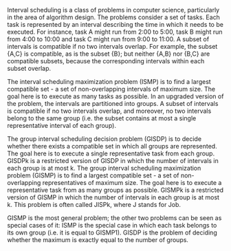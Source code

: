Interval scheduling is a class of problems in computer science, particularly in the area of algorithm design. The problems consider a set of tasks. Each task is represented by an interval describing the time in which it needs to be executed. For instance, task A might run from 2:00 to 5:00, task B might run from 4:00 to 10:00 and task C might run from 9:00 to 11:00. A subset of intervals is compatible if no two intervals overlap. For example, the subset {A,C} is compatible, as is the subset {B}; but neither {A,B} nor {B,C} are compatible subsets, because the corresponding intervals within each subset overlap.

The interval scheduling maximization problem (ISMP) is to find a largest compatible set - a set of non-overlapping intervals of maximum size. The goal here is to execute as many tasks as possible.
In an upgraded version of the problem, the intervals are partitioned into groups. A subset of intervals is compatible if no two intervals overlap, and moreover, no two intervals belong to the same group (i.e. the subset contains at most a single representative interval of each group).

The group interval scheduling decision problem (GISDP) is to decide whether there exists a compatible set in which all groups are represented. The goal here is to execute a single representative task from each group. GISDPk is a restricted version of GISDP in which the number of intervals in each group is at most k.
The group interval scheduling maximization problem (GISMP) is to find a largest compatible set - a set of non-overlapping representatives of maximum size. The goal here is to execute a representative task from as many groups as possible. GISMPk is a restricted version of GISMP in which the number of intervals in each group is at most k. This problem is often called JISPk, where J stands for Job.

GISMP is the most general problem; the other two problems can be seen as special cases of it:
ISMP is the special case in which each task belongs to its own group (i.e. it is equal to GISMP1).
GISDP is the problem of deciding whether the maximum is exactly equal to the number of groups.